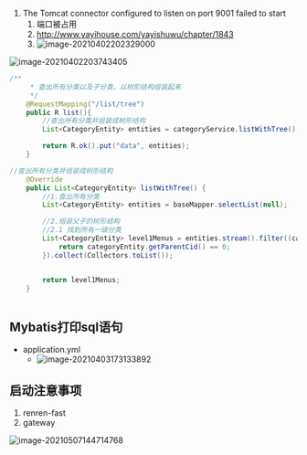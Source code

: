 1. The Tomcat connector configured to listen on port 9001 failed to start
   1. 端口被占用
   2. http://www.yayihouse.com/yayishuwu/chapter/1843
   3. ![image-20210402202329000](https://raw.githubusercontent.com/TWDH/Leetcode-From-Zero/pictures/img/image-20210402202329000.png)

![image-20210402203743405](https://raw.githubusercontent.com/TWDH/Leetcode-From-Zero/pictures/img/image-20210402203743405.png)



```java
/**
     * 查出所有分类以及子分类，以树形结构组装起来
     */
    @RequestMapping("/list/tree")
    public R list(){
        //查出所有分类并组装成树形结构
        List<CategoryEntity> entities = categoryService.listWithTree();

        return R.ok().put("data", entities);
    }

//查出所有分类并组装成树形结构
    @Override
    public List<CategoryEntity> listWithTree() {
        //1.查出所有分类
        List<CategoryEntity> entities = baseMapper.selectList(null);

        //2.组装父子的树形结构
        //2.1 找到所有一级分类
        List<CategoryEntity> level1Menus = entities.stream().filter((categoryEntity) -> {
            return categoryEntity.getParentCid() == 0;
        }).collect(Collectors.toList());


        return level1Menus;
    }



```

## Mybatis打印sql语句

* application.yml
  * ![image-20210403173133892](https://raw.githubusercontent.com/TWDH/Leetcode-From-Zero/pictures/img/image-20210403173133892.png)

## 启动注意事项

1. renren-fast
2. gateway



![image-20210507144714768](https://raw.githubusercontent.com/TWDH/Leetcode-From-Zero/pictures/img/image-20210507144714768.png)

































